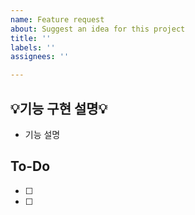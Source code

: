 ```yaml
---
name: Feature request
about: Suggest an idea for this project
title: ''
labels: ''
assignees: ''

---
```


## 💡기능 구현 설명💡
- 기능 설명

## To-Do
- [ ]
- [ ]
